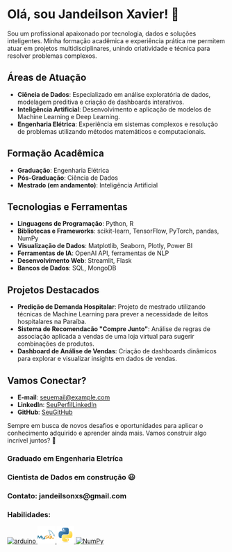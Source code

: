 # Olá, sou Jandeilson Xavier! 👋

Sou um profissional apaixonado por tecnologia, dados e soluções inteligentes. Minha formação acadêmica e experiência prática me permitem atuar em projetos multidisciplinares, unindo criatividade e técnica para resolver problemas complexos.

## Áreas de Atuação
- **Ciência de Dados**: Especializado em análise exploratória de dados, modelagem preditiva e criação de dashboards interativos.
- **Inteligência Artificial**: Desenvolvimento e aplicação de modelos de Machine Learning e Deep Learning.
- **Engenharia Elétrica**: Experiência em sistemas complexos e resolução de problemas utilizando métodos matemáticos e computacionais.

## Formação Acadêmica
- **Graduação**: Engenharia Elétrica
- **Pós-Graduação**: Ciência de Dados
- **Mestrado (em andamento)**: Inteligência Artificial

## Tecnologias e Ferramentas
- **Linguagens de Programação**: Python, R
- **Bibliotecas e Frameworks**: scikit-learn, TensorFlow, PyTorch, pandas, NumPy
- **Visualização de Dados**: Matplotlib, Seaborn, Plotly, Power BI
- **Ferramentas de IA**: OpenAI API, ferramentas de NLP
- **Desenvolvimento Web**: Streamlit, Flask
- **Bancos de Dados**: SQL, MongoDB

## Projetos Destacados
- **Predição de Demanda Hospitalar**: Projeto de mestrado utilizando técnicas de Machine Learning para prever a necessidade de leitos hospitalares na Paraíba.
- **Sistema de Recomendacão "Compre Junto"**: Análise de regras de associação aplicada a vendas de uma loja virtual para sugerir combinações de produtos.
- **Dashboard de Análise de Vendas**: Criação de dashboards dinâmicos para explorar e visualizar insights em dados de vendas.

## Vamos Conectar?
- **E-mail**: [seuemail@example.com](mailto:seuemail@example.com)
- **LinkedIn**: [SeuPerfilLinkedIn](https://www.linkedin.com/in/seu-perfil)
- **GitHub**: [SeuGitHub](https://github.com/seu-usuario)

Sempre em busca de novos desafios e oportunidades para aplicar o conhecimento adquirido e aprender ainda mais. Vamos construir algo incrível juntos? 🚀

<h3 align="left">Graduado em Engenharia Eletríca</h3>
<h3 align="left">Cientista de Dados em construção 😃</h3>

<h3 align="left">Contato: jandeilsonxs@gmail.com</h3>

<h3 align="left">Habilidades:</h3>
<p align="left"> <a href="https://www.arduino.cc/" target="_blank" rel="noreferrer"> <img src="https://cdn.worldvectorlogo.com/logos/arduino-1.svg" alt="arduino" width="40" height="40"/> </a> <a href="https://www.mysql.com/" target="_blank" rel="noreferrer"> <img src="https://raw.githubusercontent.com/devicons/devicon/master/icons/mysql/mysql-original-wordmark.svg" alt="mysql" width="40" height="40"/> </a> <a href="https://www.python.org" target="_blank" rel="noreferrer"> <img src="https://raw.githubusercontent.com/devicons/devicon/master/icons/python/python-original.svg" alt="python" width="40" height="40"/> </a> 
<a align="left"> <a href="https://www.bitmaker.com.br/" target="_blank" rel="noreferrer"> <img src="https://raw.githubusercontent.com/gilbarbara/logos/f133ea921b012052000964e3feb023b57146895b/logos/c.svg" alt="NumPy" width="40" height="40"/></a>  
</p>
